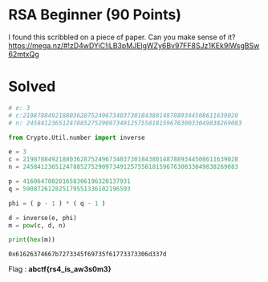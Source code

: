 # RSA Beginner (90 Points)
I found this scribbled on a piece of paper. Can you make sense of it? https://mega.nz/#!zD4wDYiC!iLB3pMJElgWZy6Bv97FF8SJz1KEk9lWsgBSw62mtxQg
# Solved
```python
# e: 3
# c:219878849218803628752496734037301843801487889344508611639028
# n: 245841236512478852752909734912575581815967630033049838269083

from Crypto.Util.number import inverse

e = 3
c = 219878849218803628752496734037301843801487889344508611639028
n = 245841236512478852752909734912575581815967630033049838269083

p = 416064700201658306196320137931
q = 590872612825179551336102196593

phi = ( p - 1 ) * ( q - 1 )

d = inverse(e, phi)
m = pow(c, d, n)

print(hex(m))
```
```
0x61626374667b7273345f69735f61773373306d337d
```
Flag : <b>abctf{rs4_is_aw3s0m3}</b>